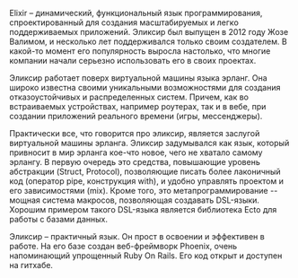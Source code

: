 
Elixir – динамический, функциональный язык программирования, спроектированный для создания масштабируемых и легко поддерживаемых приложений. Эликсир был выпущен в 2012 году Жозе Валимом, и несколько лет поддерживался только своим создателем. В какой-то момент его популярность выросла настолько, что многие компании начали серьезно использовать его в своих проектах.

Эликсир работает поверх виртуальной машины языка эрланг. Она широко известна своими уникальными возможностями для создания отказоустойчивых и распределенных систем. Причем, как во встраиваемых устройствах, например роутерах, так и в вебе, при создании приложений реального времени (игры, мессенджеры).

Практически все, что говорится про эликсир, является заслугой виртуальной машины эрланга. Эликсир задумывался как язык, который привносит в мир эрланга кое-что новое, чего не хватало самому эрлангу. В первую очередь это средства, повышающие уровень абстракции (Struct, Protocol), позволяющие писать более лаконичный код (оператор pipe, конструкция with), и удобно управлять проектом и его зависимостями (mix). Кроме того, это метапрограммирование -- мощная система макросов, позволяющая создавать DSL-языки. Хорошим примером такого DSL-языка является библиотека Ecto для работы с базами данных.

Эликсир – практичный язык. Он прост в освоении и эффективен в работе. На его базе создан веб-фреймворк Phoenix, очень напоминающий упрощенный Ruby On Rails. Его код открыт и доступен на гитхабе.
